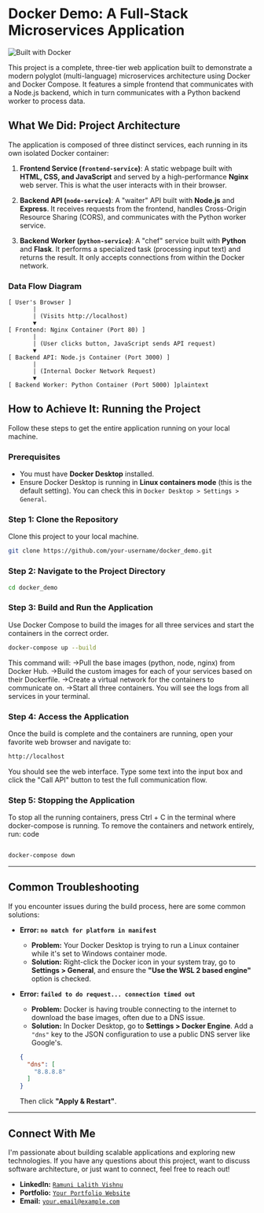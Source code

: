 # Docker Demo: A Full-Stack Microservices Application

![Built with Docker](https://img.shields.io/badge/Built%20with-Docker-blue?style=for-the-badge&logo=docker)

This project is a complete, three-tier web application built to demonstrate a modern polyglot (multi-language) microservices architecture using Docker and Docker Compose. It features a simple frontend that communicates with a Node.js backend, which in turn communicates with a Python backend worker to process data.

## What We Did: Project Architecture

The application is composed of three distinct services, each running in its own isolated Docker container:

1.  **Frontend Service (`frontend-service`)**: A static webpage built with **HTML, CSS, and JavaScript** and served by a high-performance **Nginx** web server. This is what the user interacts with in their browser.

2.  **Backend API (`node-service`)**: A "waiter" API built with **Node.js** and **Express**. It receives requests from the frontend, handles Cross-Origin Resource Sharing (CORS), and communicates with the Python worker service.

3.  **Backend Worker (`python-service`)**: A "chef" service built with **Python** and **Flask**. It performs a specialized task (processing input text) and returns the result. It only accepts connections from within the Docker network.

### Data Flow Diagram

```plaintext
[ User's Browser ]
       |
       | (Visits http://localhost)
       ▼
[ Frontend: Nginx Container (Port 80) ]
       |
       | (User clicks button, JavaScript sends API request)
       ▼
[ Backend API: Node.js Container (Port 3000) ]
       |
       | (Internal Docker Network Request)
       ▼
[ Backend Worker: Python Container (Port 5000) ]plaintext

```
## How to Achieve It: Running the Project

Follow these steps to get the entire application running on your local machine.

### Prerequisites

*   You must have **Docker Desktop** installed.
*   Ensure Docker Desktop is running in **Linux containers mode** (this is the default setting). You can check this in `Docker Desktop > Settings > General`.

### Step 1: Clone the Repository

Clone this project to your local machine.

```bash
git clone https://github.com/your-username/docker_demo.git
```
### Step 2: Navigate to the Project Directory


```bash
cd docker_demo
```
### Step 3: Build and Run the Application
Use Docker Compose to build the images for all three services and start the containers in the correct order.

```bash
docker-compose up --build
```
This command will:
->Pull the base images (python, node, nginx) from Docker Hub.
->Build the custom images for each of your services based on their Dockerfile.
->Create a virtual network for the containers to communicate on.
->Start all three containers. You will see the logs from all services in your terminal.
### Step 4: Access the Application
Once the build is complete and the containers are running, open your favorite web browser and navigate to:

```bash
http://localhost
```
You should see the web interface. Type some text into the input box and click the "Call API" button to test the full communication flow.

### Step 5: Stopping the Application
To stop all the running containers, press Ctrl + C in the terminal where docker-compose is running. To remove the containers and network entirely, run:
code
```bash

docker-compose down
```
---

## Common Troubleshooting

If you encounter issues during the build process, here are some common solutions:

*   **Error: `no match for platform in manifest`**
    *   **Problem:** Your Docker Desktop is trying to run a Linux container while it's set to Windows container mode.
    *   **Solution:** Right-click the Docker icon in your system tray, go to **Settings > General**, and ensure the **"Use the WSL 2 based engine"** option is checked.

*   **Error: `failed to do request... connection timed out`**
    *   **Problem:** Docker is having trouble connecting to the internet to download the base images, often due to a DNS issue.
    *   **Solution:** In Docker Desktop, go to **Settings > Docker Engine**. Add a `"dns"` key to the JSON configuration to use a public DNS server like Google's.
      ```json
      {
        "dns": [
          "8.8.8.8"
        ]
      }
      ```
      Then click **"Apply & Restart"**.


---

## Connect With Me

I'm passionate about building scalable applications and exploring new technologies. If you have any questions about this project, want to discuss software architecture, or just want to connect, feel free to reach out!

*   **LinkedIn:** [`Ramuni Lalith Vishnu`](https://www.linkedin.com/in/ramuni-lalith-vishnu-4143ab299)
*   **Portfolio:** [`Your Portfolio Website`](https://your-portfolio.com)
*   **Email:** [`your.email@example.com`](ic23btech11016@iith.ac.in)
